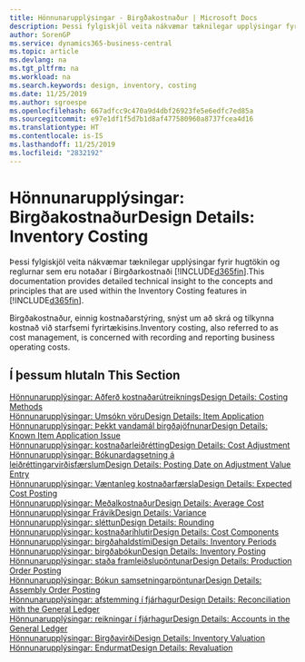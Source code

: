```yaml
---
title: Hönnunarupplýsingar - Birgðakostnaður | Microsoft Docs
description: Þessi fylgiskjöl veita nákvæmar tæknilegar upplýsingar fyrir hugtökin og reglurnar sem eru notaðar í Birgðarkostnaði  í Business Central.
author: SorenGP
ms.service: dynamics365-business-central
ms.topic: article
ms.devlang: na
ms.tgt_pltfrm: na
ms.workload: na
ms.search.keywords: design, inventory, costing
ms.date: 11/25/2019
ms.author: sgroespe
ms.openlocfilehash: 667adfcc9c470a9d4dbf26923fe5e6edfc7ed85a
ms.sourcegitcommit: e97e1df1f5d7b1d8af477580960a8737fcea4d16
ms.translationtype: HT
ms.contentlocale: is-IS
ms.lasthandoff: 11/25/2019
ms.locfileid: "2832192"
---
```

# <a name="design-details-inventory-costing"></a><span data-ttu-id="86008-103">Hönnunarupplýsingar: Birgðakostnaður</span><span class="sxs-lookup"><span data-stu-id="86008-103">Design Details: Inventory Costing</span></span>
<span data-ttu-id="86008-104">Þessi fylgiskjöl veita nákvæmar tæknilegar upplýsingar fyrir hugtökin og reglurnar sem eru notaðar í Birgðarkostnaði [!INCLUDE[d365fin](includes/d365fin_md.md)].</span><span class="sxs-lookup"><span data-stu-id="86008-104">This documentation provides detailed technical insight to the concepts and principles that are used within the Inventory Costing features in [!INCLUDE[d365fin](includes/d365fin_md.md)].</span></span>  

<span data-ttu-id="86008-105">Birgðakostnaður, einnig kostnaðarstýring, snýst um að skrá og tilkynna kostnað við starfsemi fyrirtækisins.</span><span class="sxs-lookup"><span data-stu-id="86008-105">Inventory costing, also referred to as cost management, is concerned with recording and reporting business operating costs.</span></span>  

## <a name="in-this-section"></a><span data-ttu-id="86008-106">Í þessum hluta</span><span class="sxs-lookup"><span data-stu-id="86008-106">In This Section</span></span>  
[<span data-ttu-id="86008-107">Hönnunarupplýsingar: Aðferð kostnaðarútreiknings</span><span class="sxs-lookup"><span data-stu-id="86008-107">Design Details: Costing Methods</span></span>](design-details-costing-methods.md)  
[<span data-ttu-id="86008-108">Hönnunarupplýsingar: Umsókn vöru</span><span class="sxs-lookup"><span data-stu-id="86008-108">Design Details: Item Application</span></span>](design-details-item-application.md)  
[<span data-ttu-id="86008-109">Hönnunarupplýsingar: Þekkt vandamál birgðajöfnunar</span><span class="sxs-lookup"><span data-stu-id="86008-109">Design Details: Known Item Application Issue</span></span>](design-details-inventory-zero-level-open-item-ledger-entries.md)  
[<span data-ttu-id="86008-110">Hönnunarupplýsingar: kostnaðarleiðrétting</span><span class="sxs-lookup"><span data-stu-id="86008-110">Design Details: Cost Adjustment</span></span>](design-details-cost-adjustment.md)  
[<span data-ttu-id="86008-111">Hönnunarupplýsingar: Bókunardagsetning á leiðréttingarvirðisfærslum</span><span class="sxs-lookup"><span data-stu-id="86008-111">Design Details: Posting Date on Adjustment Value Entry</span></span>](design-details-inventory-adjustment-value-entry-posting-date.md)  
[<span data-ttu-id="86008-112">Hönnunarupplýsingar: Væntanleg kostnaðarfærsla</span><span class="sxs-lookup"><span data-stu-id="86008-112">Design Details: Expected Cost Posting</span></span>](design-details-expected-cost-posting.md)  
[<span data-ttu-id="86008-113">Hönnunarupplýsingar: Meðalkostnaður</span><span class="sxs-lookup"><span data-stu-id="86008-113">Design Details: Average Cost</span></span>](design-details-average-cost.md)  
[<span data-ttu-id="86008-114">Hönnunarupplýsingar Frávik</span><span class="sxs-lookup"><span data-stu-id="86008-114">Design Details: Variance</span></span>](design-details-variance.md)  
[<span data-ttu-id="86008-115">Hönnunarupplýsingar: sléttun</span><span class="sxs-lookup"><span data-stu-id="86008-115">Design Details: Rounding</span></span>](design-details-rounding.md)  
[<span data-ttu-id="86008-116">Hönnunarupplýsingar: kostnaðaríhlutir</span><span class="sxs-lookup"><span data-stu-id="86008-116">Design Details: Cost Components</span></span>](design-details-cost-components.md)  
[<span data-ttu-id="86008-117">Hönnunarupplýsingar: birgðahaldstími</span><span class="sxs-lookup"><span data-stu-id="86008-117">Design Details: Inventory Periods</span></span>](design-details-inventory-periods.md)  
[<span data-ttu-id="86008-118">Hönnunarupplýsingar: birgðabókun</span><span class="sxs-lookup"><span data-stu-id="86008-118">Design Details: Inventory Posting</span></span>](design-details-inventory-posting.md)  
[<span data-ttu-id="86008-119">Hönnunarupplýsingar: staða framleiðslupöntunar</span><span class="sxs-lookup"><span data-stu-id="86008-119">Design Details: Production Order Posting</span></span>](design-details-production-order-posting.md)  
[<span data-ttu-id="86008-120">Hönnunarupplýsingar: Bókun samsetningarpöntunar</span><span class="sxs-lookup"><span data-stu-id="86008-120">Design Details: Assembly Order Posting</span></span>](design-details-assembly-order-posting.md)  
[<span data-ttu-id="86008-121">Hönnunarupplýsingar: afstemming í fjárhagur</span><span class="sxs-lookup"><span data-stu-id="86008-121">Design Details: Reconciliation with the General Ledger</span></span>](design-details-reconciliation-with-the-general-ledger.md)  
[<span data-ttu-id="86008-122">Hönnunarupplýsingar: reikningar í fjárhagur</span><span class="sxs-lookup"><span data-stu-id="86008-122">Design Details: Accounts in the General Ledger</span></span>](design-details-accounts-in-the-general-ledger.md)  
[<span data-ttu-id="86008-123">Hönnunarupplýsingar: Birgðavirði</span><span class="sxs-lookup"><span data-stu-id="86008-123">Design Details: Inventory Valuation</span></span>](design-details-inventory-valuation.md)  
[<span data-ttu-id="86008-124">Hönnunarupplýsingar: Endurmat</span><span class="sxs-lookup"><span data-stu-id="86008-124">Design Details: Revaluation</span></span>](design-details-revaluation.md)
